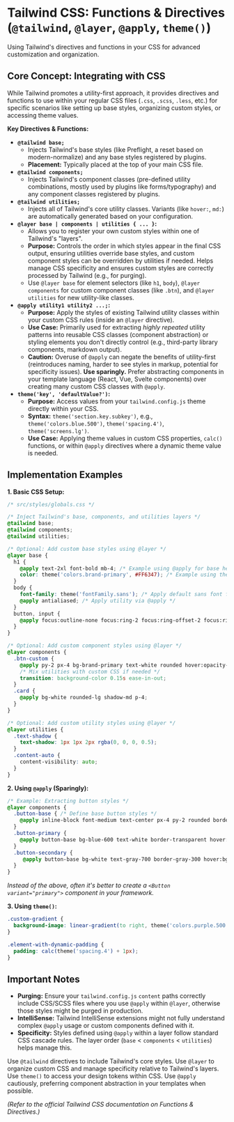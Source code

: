 # Tailwind CSS: Functions & Directives (`@tailwind`, `@layer`, `@apply`, `theme()`)

Using Tailwind's directives and functions in your CSS for advanced customization and organization.

## Core Concept: Integrating with CSS

While Tailwind promotes a utility-first approach, it provides directives and functions to use within your regular CSS files (`.css`, `.scss`, `.less`, etc.) for specific scenarios like setting up base styles, organizing custom styles, or accessing theme values.

**Key Directives & Functions:**

*   **`@tailwind base;`**
    *   Injects Tailwind's base styles (like Preflight, a reset based on modern-normalize) and any base styles registered by plugins.
    *   **Placement:** Typically placed at the top of your main CSS file.
*   **`@tailwind components;`**
    *   Injects Tailwind's component classes (pre-defined utility combinations, mostly used by plugins like forms/typography) and any component classes registered by plugins.
*   **`@tailwind utilities;`**
    *   Injects all of Tailwind's core utility classes. Variants (like `hover:`, `md:`) are automatically generated based on your configuration.
*   **`@layer base | components | utilities { ... }`:**
    *   Allows you to register your own custom styles within one of Tailwind's "layers".
    *   **Purpose:** Controls the order in which styles appear in the final CSS output, ensuring utilities override base styles, and custom component styles can be overridden by utilities if needed. Helps manage CSS specificity and ensures custom styles are correctly processed by Tailwind (e.g., for purging).
    *   Use `@layer base` for element selectors (like `h1`, `body`), `@layer components` for custom component classes (like `.btn`), and `@layer utilities` for new utility-like classes.
*   **`@apply utility1 utility2 ...;`:**
    *   **Purpose:** Apply the styles of existing Tailwind utility classes within your custom CSS rules (inside an `@layer` directive).
    *   **Use Case:** Primarily used for extracting *highly repeated* utility patterns into reusable CSS classes (component abstraction) or styling elements you don't directly control (e.g., third-party library components, markdown output).
    *   **Caution:** Overuse of `@apply` can negate the benefits of utility-first (reintroduces naming, harder to see styles in markup, potential for specificity issues). **Use sparingly.** Prefer abstracting components in your template language (React, Vue, Svelte components) over creating many custom CSS classes with `@apply`.
*   **`theme('key', 'defaultValue?')`:**
    *   **Purpose:** Access values from your `tailwind.config.js` theme directly within your CSS.
    *   **Syntax:** `theme('section.key.subkey')`, e.g., `theme('colors.blue.500')`, `theme('spacing.4')`, `theme('screens.lg')`.
    *   **Use Case:** Applying theme values in custom CSS properties, `calc()` functions, or within `@apply` directives where a dynamic theme value is needed.

## Implementation Examples

**1. Basic CSS Setup:**

```css
/* src/styles/globals.css */

/* Inject Tailwind's base, components, and utilities layers */
@tailwind base;
@tailwind components;
@tailwind utilities;

/* Optional: Add custom base styles using @layer */
@layer base {
  h1 {
    @apply text-2xl font-bold mb-4; /* Example using @apply for base heading style */
    color: theme('colors.brand-primary', #FF6347); /* Example using theme() with fallback */
  }
  body {
    font-family: theme('fontFamily.sans'); /* Apply default sans font from config */
    @apply antialiased; /* Apply utility via @apply */
  }
  button, input {
    @apply focus:outline-none focus:ring-2 focus:ring-offset-2 focus:ring-blue-500; /* Consistent focus */
  }
}

/* Optional: Add custom component styles using @layer */
@layer components {
  .btn-custom {
    @apply py-2 px-4 bg-brand-primary text-white rounded hover:opacity-90 focus:ring-2;
    /* Mix utilities with custom CSS if needed */
    transition: background-color 0.15s ease-in-out;
  }
  .card {
    @apply bg-white rounded-lg shadow-md p-4;
  }
}

/* Optional: Add custom utility styles using @layer */
@layer utilities {
  .text-shadow {
    text-shadow: 1px 1px 2px rgba(0, 0, 0, 0.5);
  }
  .content-auto {
    content-visibility: auto;
  }
}
```

**2. Using `@apply` (Sparingly):**

```css
/* Example: Extracting button styles */
@layer components {
  .button-base { /* Define base button styles */
    @apply inline-block font-medium text-center px-4 py-2 rounded border focus:outline-none focus:ring-2 focus:ring-offset-2 transition-colors duration-150;
  }
  .button-primary {
    @apply button-base bg-blue-600 text-white border-transparent hover:bg-blue-700 focus:ring-blue-500;
  }
  .button-secondary {
     @apply button-base bg-white text-gray-700 border-gray-300 hover:bg-gray-50 focus:ring-indigo-500;
  }
}
```
*Instead of the above, often it's better to create a `<Button variant="primary">` component in your framework.*

**3. Using `theme()`:**

```css
.custom-gradient {
  background-image: linear-gradient(to right, theme('colors.purple.500'), theme('colors.pink.500'));
}

.element-with-dynamic-padding {
  padding: calc(theme('spacing.4') + 1px);
}
```

## Important Notes

*   **Purging:** Ensure your `tailwind.config.js` `content` paths correctly include CSS/SCSS files where you use `@apply` within `@layer`, otherwise those styles might be purged in production.
*   **IntelliSense:** Tailwind IntelliSense extensions might not fully understand complex `@apply` usage or custom components defined with it.
*   **Specificity:** Styles defined using `@apply` within a layer follow standard CSS cascade rules. The layer order (`base` < `components` < `utilities`) helps manage this.

Use `@tailwind` directives to include Tailwind's core styles. Use `@layer` to organize custom CSS and manage specificity relative to Tailwind's layers. Use `theme()` to access your design tokens within CSS. Use `@apply` cautiously, preferring component abstraction in your templates when possible.

*(Refer to the official Tailwind CSS documentation on Functions & Directives.)*